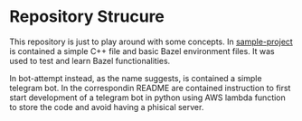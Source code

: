 # Repository Strucure

This repository is just to play around with some concepts. In [sample-project](https://github.com/Autari89/Hello-repo/tree/master/sample-project) is contained a simple C++ 
file and basic Bazel environment files. It was used to test and learn Bazel functionalities.

In bot-attempt instead, as the name suggests, is contained a simple telegram bot. In the correspondin README are contained instruction to first start development of
a telegram bot in python using AWS lambda function to store the code and avoid having a phisical server.
